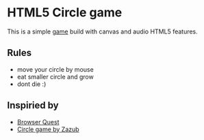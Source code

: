# HTML5 Circle game #

This is a simple [game](http://mykolaprymak.github.io/circle_game/) build with canvas and audio HTML5 features.


## Rules ##
* move your circle by mouse
* eat smaller circle and grow
* dont die :)

## Inspiried by ##

* [Browser Quest](http://browserquest.mozilla.org/)
* [Circle game by Zazub](http://sysach.com/circle-game/)